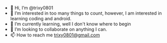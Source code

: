 - 👋 Hi, I’m @trixy0801
- 👀 I’m interested in too many things to count, however, I am interested in learning coding and android.
- 🌱 I’m currently learning, well I don't know where to begin
- 💞️ I’m looking to collaborate on anything I can.
- 📫 How to reach me trixy0801@gmail.com 

<!---
trixy0801/trixy0801 is a ✨ special ✨ repository because its `README.md` (this file) appears on your GitHub profile.
You can click the Preview link to take a look at your changes.
--->
